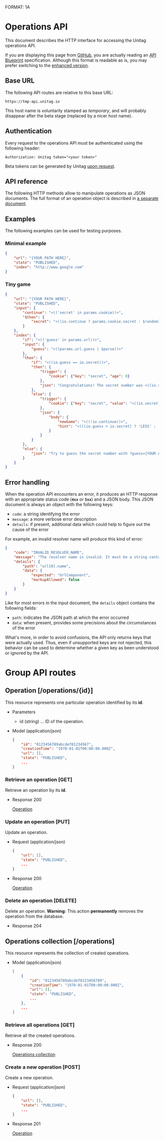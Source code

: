 FORMAT: 1A

# Operations API

This document describes the HTTP interface for accessing the Unitag operations API.

If you are displaying this page from [GitHub](https://github.com/unitag/Engine-API/blob/master/API.md), you are actually reading an [API Blueprint](http://apiblueprint.org/) specification. Although this format is readable as is, you may prefer switching to the [enhanced version](http://unitag.github.io/Engine-API/api).

## Base URL

The following API routes are relative to this base URL:

```no-highlight
https://tmp-api.unitag.io
```

This host name is voluntarily stamped as _temporary_, and will probably disappear after the beta stage (replaced by a nicer host name).

## Authentication

Every request to the operations API must be authenticated using the following header:

```http
Authorization: Unitag token="<your token>"
```

Beta tokens can be generated by Unitag [upon request](mailto:contact@unitag.io).

## API reference

The following HTTP methods allow to manipulate operations as JSON documents. The full format of an operation object is described in [a separate document](https://github.com/unitag/Engine-API/blob/master/Reference.md).

## Examples

The following examples can be used for testing purposes.

### Minimal example

```json
{
    "url": "{YOUR PATH HERE}",
    "state": "PUBLISHED",
    "index": "http://www.google.com"
}
```

### Tiny game

```json
{
    "url": "{YOUR PATH HERE}",
    "state": "PUBLISHED",
    "input": {
        "continue": "<(('secret' in params.cookie))>",
        "$then": {
            "secret": "<((io.continue ? params.cookie.secret : $randomInt(0, 1000)))>"
        }
    },
    "index": {
        "if": "<(('guess' in params.url))>",
        "input": {
            "guess": "<((params.url.guess | $parse))>"
        },
        "then": {
            "if": "<((io.guess == io.secret))>",
            "then": {
                "trigger": {
                    "cookie": {"key": "secret", "age": 0}
                },
                "json": "Congratulations! The secret number was <((io.secret))>."
            },
            "else": {
                "trigger": {
                    "cookie": {"key": "secret", "value": "<((io.secret))>", "age": 300000}
                },
                "json": {
                    "body": {
                        "newGame": "<((!io.continue))>",
                        "hint": "<(((io.guess > io.secret) ? 'LESS' : 'MORE'))>"
                    }
                }
            }
        },
        "else": {
            "json": "Try to guess the secret number with ?guess={YOUR ATTEMPT}"
        }
    }
}
```

## Error handling

When the operation API encounters an error, it produces an HTTP response with an appropriate status code (**`4xx`** or **`5xx`**) and a JSON body. This JSON document is always an object with the following keys:
+ `code`: a string identifying the error
+ `message`: a more verbose error description
+ `details`: if present, additional data which could help to figure out the cause of the error

For example, an invalid resolver name will produce this kind of error:

```json
{
    "code": "INVALID_RESOLVER_NAME",
    "message": "The resolver name is invalid. It must be a string containing alphanumeric characters, underscores, dashes, dots and/or tildes.",
    "details": {
        "path": "url[0].name",
        "data": {
            "expected": "UrlComponent",
            "markupAllowed": false
        }
    }
}
```

Like for most errors in the input document, the `details` object contains the following fields:
+ `path`: indicates the JSON path at which the error occurred
+ `data`: when present, provides some precisions about the circumstances of the error

What's more, in order to avoid confusions, the API only returns keys that were actually used. Thus, even if unsupported keys are not rejected, this behavior can be used to determine whether a given key as been understood or ignored by the API.

# Group API routes

## Operation [/operations/{id}]
This resource represents one particular operation identified by its **id**.

+ Parameters
    + id (string) ... ID of the operation.

+ Model (application/json)

    ```json
    {
        "id": "0123456789abcdef01234567",
        "creationTime": "1970-01-01T00:00:00.000Z",
        "url": [],
        "state": "PUBLISHED",
        ...
    }
    ```

### Retrieve an operation [GET]
Retrieve an operation by its **id**.

+ Response 200

    [Operation][]

### Update an operation [PUT]
Update an operation.

+ Request (application/json)

    ```json
    {
        "url": [],
        "state": "PUBLISHED",
        ...
    }
    ```

+ Response 200

    [Operation][]

### Delete an operation [DELETE]
Delete an operation. **Warning:** This action **permanently** removes the operation from the database.

+ Response 204

## Operations collection [/operations]
This resource represents the collection of created operations.

+ Model (application/json)

    ```json
    [
        {
            "id": "0123456789abcdef0123456789",
            "creationTime": "1970-01-01T00:00:00.000Z",
            "url": [],
            "state": "PUBLISHED",
            ...
        },
        ...
    ]
    ```

### Retrieve all operations [GET]
Retrieve all the created operations.

+ Response 200

    [Operations collection][]

### Create a new operation [POST]
Create a new operation.

+ Request (application/json)

    ```json
    {
        "url": [],
        "state": "PUBLISHED",
        ...
    }
    ```

+ Response 201

    [Operation][]


[Operations collection]: #operations-collection-operations
[Operation]: #operation-operationsid
